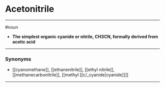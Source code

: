 # Acetonitrile
---
#noun
- **The simplest organic cyanide or nitrile, CH3CN, formally derived from acetic acid**
---
### Synonyms
- [[cyanomethane]], [[ethanenitrile]], [[ethyl nitrile]], [[methanecarbonitrile]], [[methyl [[c/_cyanide|cyanide]]]]
---
